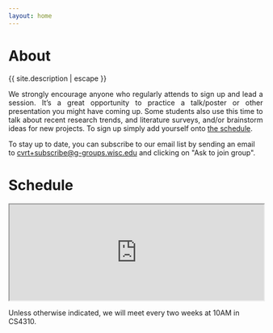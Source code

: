 ```yaml
---
layout: home
---
```


<h1>About</h1>

<p style="text-align: justify;">
{{ site.description | escape }}
</p>

<p style="text-align: justify;">
We strongly encourage anyone who regularly attends to sign up and lead a session. It’s a great opportunity to practice a talk/poster or other presentation you might have coming up. Some students also use this time to talk about recent research trends, and literature surveys, and/or brainstorm ideas for new projects.  To sign up simply add yourself onto <a href="https://docs.google.com/spreadsheets/d/14O6ktC3slUAM8zMI895m5Pitiq-QgFEOxtuP9723BRE/edit?usp=sharing">the schedule</a>. 
</p>

<p>
To stay up to date, you can subscribe to our email list by sending an email to <a class="u-email" href="mailto:cvrt+subscribe@g-groups.wisc.edu">cvrt+subscribe@g-groups.wisc.edu</a> and clicking on "Ask to join group".
</p>

<h1>Schedule</h1>
<iframe style="height: 190px; width:100%;" src="https://docs.google.com/spreadsheets/d/e/2PACX-1vS65reRTGgIslNvpmP-kzqKZulxcrnwZ9iJAudDSdmhiHpdY-2FvZVgvgDkmI12WqAaKnAk1GBciEQk/pubhtml?gid=1656022440&single=true&amp;widget=false&amp;headers=false&amp;chrome=false&amp;range=B2:E10">
</iframe>


<p> Unless otherwise indicated, we will meet every two weeks at 10AM in CS4310. </p>
